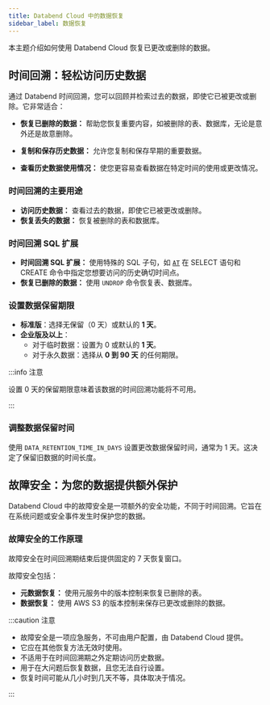 ```yaml
---
title: Databend Cloud 中的数据恢复
sidebar_label: 数据恢复
---
```


本主题介绍如何使用 Databend Cloud 恢复已更改或删除的数据。

## 时间回溯：轻松访问历史数据

通过 Databend 时间回溯，您可以回顾并检索过去的数据，即使它已被更改或删除。它非常适合：

- **恢复已删除的数据：** 帮助您恢复重要内容，如被删除的表、数据库，无论是意外还是故意删除。

- **复制和保存历史数据：** 允许您复制和保存早期的重要数据。

- **查看历史数据使用情况：** 使您更容易查看数据在特定时间的使用或更改情况。

### 时间回溯的主要用途

- **访问历史数据：** 查看过去的数据，即使它已被更改或删除。
- **恢复丢失的数据：** 恢复被删除的表和数据库。

### 时间回溯 SQL 扩展

- **时间回溯 SQL 扩展：** 使用特殊的 SQL 子句，如 [`AT`](/sql/sql-commands/query-syntax/query-at) 在 SELECT 语句和 CREATE 命令中指定您想要访问的历史确切时间点。
- **恢复已删除的数据：** 使用 `UNDROP` 命令恢复表、数据库。

### 设置数据保留期限

- **标准版**：选择无保留（0 天）或默认的 **1 天**。
- **企业版及以上**：
  - 对于临时数据：设置为 0 或默认的 **1 天**。
  - 对于永久数据：选择从 **0 到 90 天** 的任何期限。

:::info 注意

设置 0 天的保留期限意味着该数据的时间回溯功能将不可用。

:::

### 调整数据保留时间

使用 `DATA_RETENTION_TIME_IN_DAYS` 设置更改数据保留时间，通常为 1 天。这决定了保留旧数据的时间长度。

## 故障安全：为您的数据提供额外保护

Databend Cloud 中的故障安全是一项额外的安全功能，不同于时间回溯。它旨在在系统问题或安全事件发生时保护您的数据。

### 故障安全的工作原理

故障安全在时间回溯期结束后提供固定的 7 天恢复窗口。

故障安全包括：

- **元数据恢复：** 使用元服务中的版本控制来恢复已删除的表。
- **数据恢复：** 使用 AWS S3 的版本控制来保存已更改或删除的数据。

:::caution 注意

- 故障安全是一项应急服务，不可由用户配置，由 Databend Cloud 提供。
- 它应在其他恢复方法无效时使用。
- 不适用于在时间回溯期之外定期访问历史数据。
- 用于在大问题后恢复数据，且您无法自行设置。
- 恢复时间可能从几小时到几天不等，具体取决于情况。

:::